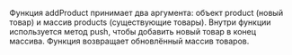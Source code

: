 Функция addProduct принимает два аргумента: объект product (новый товар) и массив products (существующие товары).
Внутри функции используется метод push, чтобы добавить новый товар в конец массива.
Функция возвращает обновлённый массив товаров.